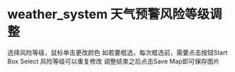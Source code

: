 # weather_system 天气预警风险等级调整
选择风险等级，鼠标单击更改颜色
如若要框选，每次框选前，需要点击按钮Start Box Select
风险等级可以重复修改
调整结束之后点击Save Map即可保存图片